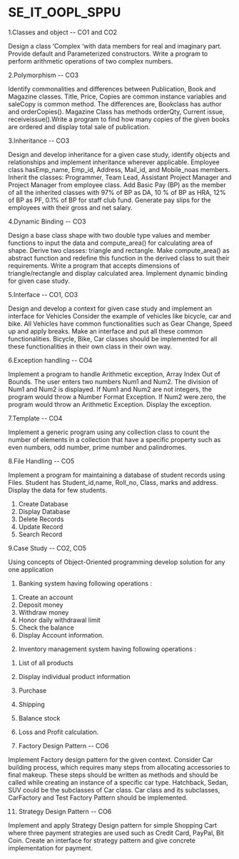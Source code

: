 # SE_IT_OOPL_SPPU

1.Classes and object -- CO1 and CO2

Design a class ‘Complex ‘with data members for real and imaginary part. Provide default and
Parameterized constructors. Write a program to perform arithmetic operations of two complex
numbers.

2.Polymorphism -- CO3

Identify commonalities and differences between Publication, Book and Magazine classes. Title,
Price, Copies are common instance variables and saleCopy is common method. The differences
are, Bookclass has author and orderCopies(). Magazine Class has methods orderQty, Current issue,
receiveissue().Write a program to find how many copies of the given books are ordered and
display total sale of publication.

3.Inheritance -- CO3

Design and develop inheritance for a given case study, identify objects and relationships and
implement inheritance wherever applicable. Employee class hasEmp_name, Emp_id, Address, 
Mail_id, and Mobile_noas members. Inherit the classes: Programmer, Team Lead, Assistant Project
Manager and Project Manager from employee class. Add Basic Pay (BP) as the member of all the
inherited classes with 97% of BP as DA, 10 % of BP as HRA, 12% of BP as PF, 0.1% of BP for staff
club fund. Generate pay slips for the employees with their gross and net salary.

4.Dynamic Binding -- CO3

Design a base class shape with two double type values and member functions to input the data
and compute_area() for calculating area of shape. Derive two classes: triangle and rectangle. Make
compute_area() as abstract function and redefine this function in the derived class to suit their
requirements. Write a program that accepts dimensions of triangle/rectangle and display
calculated area. Implement dynamic binding for given case study.

5.Interface -- CO1, CO3

Design and develop a context for given case study and implement an interface for Vehicles
Consider the example of vehicles like bicycle, car and bike. All Vehicles have common
functionalities such as Gear Change, Speed up and apply breaks. Make an interface and put all
these common functionalities. Bicycle, Bike, Car classes should be implemented for all these
functionalities in their own class in their own way.

6.Exception handling -- CO4

Implement a program to handle Arithmetic exception, Array Index Out of Bounds. The user enters
two numbers Num1 and Num2. The division of Num1 and Num2 is displayed. If Num1 and Num2
are not integers, the program would throw a Number Format Exception. If Num2 were zero, the
program would throw an Arithmetic Exception. Display the exception.

7.Template -- CO4

Implement a generic program using any collection class to count the number of elements in a
collection that have a specific property such as even numbers, odd number, prime number and
palindromes.

8.File Handling -- CO5

Implement a program for maintaining a database of student records using Files.
Student has Student_id,name, Roll_no, Class, marks and address. Display the data for few
students.
  1. Create Database
  2. Display Database
  3. Delete Records
  4. Update Record
  5. Search Record

9.Case Study -- CO2, CO5

Using concepts of Object-Oriented programming develop solution for any one application
1) Banking system having following operations :
  1. Create an account
  2. Deposit money
  3. Withdraw money
  4. Honor daily withdrawal limit
  5. Check the balance
  6. Display Account information.
2) Inventory management system having following operations :
  1. List of all products
  2. Display individual product information
  3. Purchase
  4. Shipping  
  5. Balance stock
  6. Loss and Profit calculation.

10. Factory Design Pattern -- CO6

Implement Factory design pattern for the given context. Consider Car building process, which
requires many steps from allocating accessories to final makeup. These steps should be written as
methods and should be called while creating an instance of a specific car type. Hatchback, Sedan,
SUV could be the subclasses of Car class. Car class and its subclasses, CarFactory and Test Factory
Pattern should be implemented.

11. Strategy Design Pattern -- CO6

Implement and apply Strategy Design pattern for simple Shopping Cart where three payment
strategies are used such as Credit Card, PayPal, Bit Coin. Create an interface for strategy pattern
and give concrete implementation for payment.
